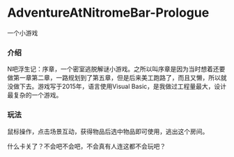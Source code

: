 # AdventureAtNitromeBar-Prologue
一个小游戏

### 介绍

N吧浮生记：序章，一个密室逃脱解谜小游戏。之所以叫序章是因为当时想着还要做第一章第二章，一路规划到了第五章，但是后来美工跑路了，而且又懒，所以就没做下去。游戏写于2015年，语言使用Visual Basic，是我做过工程量最大，设计最复杂的一个游戏。

### 玩法

鼠标操作，点击场景互动，获得物品后选中物品即可使用，逃出这个房间。

什么卡关了？不会吧不会吧，不会真有人连这都不会玩吧？
